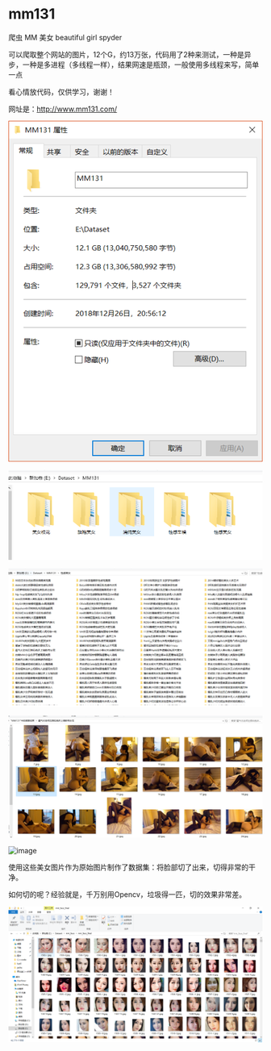 # mm131
爬虫 MM 美女 beautiful girl spyder

可以爬取整个网站的图片，12个G，约13万张，代码用了2种来测试，一种是异步，一种是多进程（多线程一样），结果网速是瓶颈，一般使用多线程来写，简单一点

看心情放代码，仅供学习，谢谢！

网址是：http://www.mm131.com/


![image](https://github.com/BitArtificial/mm131/blob/master/1.png)

![image](https://github.com/BitArtificial/mm131/blob/master/2.png)

![image](https://github.com/BitArtificial/mm131/blob/master/3.png)

![image](https://github.com/BitArtificial/mm131/blob/master/4.png)

![image](https://github.com/BitArtificial/mm131/blob/master/5.png)


使用这些美女图片作为原始图片制作了数据集：将脸部切了出来，切得非常的干净。

如何切的呢？经验就是，千万别用Opencv，垃圾得一匹，切的效果非常差。


![image](https://github.com/BitArtificial/mm131/blob/master/6.png)

